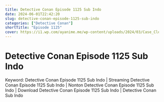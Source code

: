 ```yaml
---
title: Detective Conan Episode 1125 Sub Indo
date: 2024-06-01T22:42:20
slug: detective-conan-episode-1125-sub-indo
categories: ["Detective Conan"]
shortTitle: "Episode 1125"
cover: https://i1.wp.com/ayanime.me/wp-content/uploads/2024/03/Case_Closed_3rd_Key_Visual.jpg
---
```


# Detective Conan Episode 1125 Sub Indo

<iframe-lodaer iframe-src1="" iframe-src2="https://drive.google.com/file/d/16dvfHhJabFrtpCIgaRYGjDDQdLmYT2Vy/preview"></iframe-loader>

Keyword:
Detective Conan Episode 1125 Sub Indo | Streaming Detective Conan Episode 1125 Sub Indo | Nonton Detective Conan Episode 1125 Sub Indo | Download Detective Conan Episode 1125 Sub Indo | Detective Conan Sub Indo

